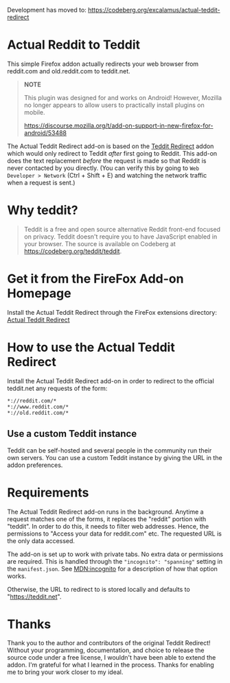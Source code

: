 Development has moved to: https://codeberg.org/excalamus/actual-teddit-redirect

# Actual Reddit to Teddit
This simple Firefox addon actually redirects your web browser from
reddit.com and old.reddit.com to teddit.net.

> **NOTE**
>
> This plugin was designed for and works on Android! However, Mozilla no
> longer appears to allow users to practically install plugins on
> mobile.
>
> https://discourse.mozilla.org/t/add-on-support-in-new-firefox-for-android/53488

The Actual Teddit Redirect add-on is based on the [Teddit
Redirect](https://addons.mozilla.org/en-US/firefox/addon/reddit-to-teddit-redirect/)
addon which would only redirect to Teddit *after* first going to
Reddit.  This add-on does the text replacement *before* the request is
made so that Reddit is never contacted by you directly.  (You can
verify this by going to `Web Developer > Network` (Ctrl + Shift + E)
and watching the network traffic when a request is sent.)

# Why teddit?
> Teddit is a free and open source alternative Reddit front-end
> focused on privacy. Teddit doesn't require you to have JavaScript
> enabled in your browser. The source is available on Codeberg at
> https://codeberg.org/teddit/teddit.

# Get it from the FireFox Add-on Homepage

Install the Actual Teddit Redirect through the FireFox extensions directory: [Actual Teddit Redirect](https://addons.mozilla.org/en-US/firefox/addon/actual-teddit-redirect/)

# How to use the Actual Teddit Redirect
Install the Actual Teddit Redirect add-on in order to redirect to the
official teddit.net any requests of the form:

```
*://reddit.com/*
*://www.reddit.com/*
*://old.reddit.com/*
```

## Use a custom Teddit instance
Teddit can be self-hosted and several people in the community run
their own servers.  You can use a custom Teddit instance by giving the
URL in the addon preferences.

# Requirements
The Actual Teddit Redirect add-on runs in the background. Anytime a
request matches one of the forms, it replaces the "reddit" portion
with "teddit". In order to do this, it needs to filter web
addresses. Hence, the permissions to "Access your data for reddit.com"
etc.  The requested URL is the only data accessed.

The add-on is set up to work with private tabs.  No extra data or
permissions are required.  This is handled through the `"incognito":
"spanning"` setting in the `manifest.json`.  See
[MDN:incognito](https://developer.mozilla.org/en-US/docs/Mozilla/Add-ons/WebExtensions/manifest.json/incognito)
for a description of how that option works.

Otherwise, the URL to redirect to is stored locally and defaults to
"https://teddit.net".

# Thanks
Thank you to the author and contributors of the original Teddit
Redirect! Without your programming, documentation, and choice to
release the source code under a free license, I wouldn't have been
able to extend the addon. I'm grateful for what I learned in the
process.  Thanks for enabling me to bring your work closer to my
ideal.
